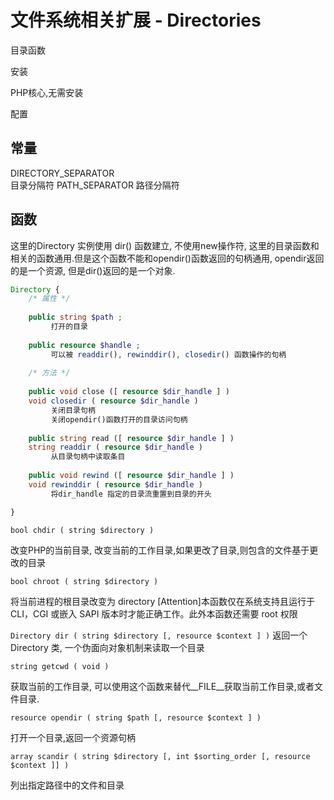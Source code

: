 # 文件系统相关扩展 - Directories


目录函数


安装

PHP核心,无需安装

配置


## 常量

DIRECTORY_SEPARATOR     
     目录分隔符
PATH_SEPARATOR
     路径分隔符

## 函数

这里的Directory 实例使用 dir() 函数建立, 不使用new操作符, 这里的目录函数和相关的函数通用.但是这个函数不能和opendir()函数返回的句柄通用, opendir返回的是一个资源, 但是dir()返回的是一个对象.

```php
Directory {
    /* 属性 */
    
    public string $path ;
         打开的目录
    
    public resource $handle ;
         可以被 readdir(), rewinddir(), closedir() 函数操作的句柄
    
    /* 方法 */
    
    public void close ([ resource $dir_handle ] )
    void closedir ( resource $dir_handle )
         关闭目录句柄
         关闭opendir()函数打开的目录访问句柄
     
    public string read ([ resource $dir_handle ] )
    string readdir ( resource $dir_handle )
         从目录句柄中读取条目
     
    public void rewind ([ resource $dir_handle ] )
    void rewinddir ( resource $dir_handle )
         将dir_handle 指定的目录流重置到目录的开头

}
```

`bool chdir ( string $directory )`

改变PHP的当前目录, 改变当前的工作目录,如果更改了目录,则包含的文件基于更改的目录

`bool chroot ( string $directory )`

将当前进程的根目录改变为 directory
     [Attention]本函数仅在系统支持且运行于 CLI，CGI 或嵌入 SAPI 版本时才能正确工作。此外本函数还需要 root 权限

`Directory dir ( string $directory [, resource $context ] )`
返回一个Directory 类, 一个伪面向对象机制来读取一个目录

`string getcwd ( void )`

获取当前的工作目录, 可以使用这个函数来替代__FILE__获取当前工作目录,或者文件目录.

`resource opendir ( string $path [, resource $context ] )`

打开一个目录,返回一个资源句柄

`array scandir ( string $directory [, int $sorting_order [, resource $context ]] )`

列出指定路径中的文件和目录
